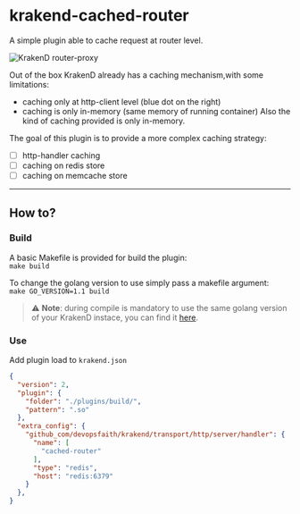 # krakend-cached-router
A simple plugin able to cache request at router level.

![KrakenD router-proxy](https://www.krakend.io/images/documentation/krakend-plugins.png)

Out of the box KrakenD already has a caching mechanism,with some limitations:
 - caching only at http-client level (blue dot on the right)
 - caching is only in-memory (same memory of running container)
Also the kind of caching provided is only in-memory.

The goal of this plugin is to provide a more complex caching strategy:
 - [ ] http-handler caching
 - [ ] caching on redis store
 - [ ] caching on memcache store
---
## How to?
### Build
A basic Makefile is provided for build the plugin:\
```make build```    

To change the golang version to use simply pass a makefile argument:\
```make GO_VERSION=1.1 build```

> :warning: **Note**: during compile is mandatory to use the same golang version of your KrakenD instace, you can find it [here](https://plugin-tools.krakend.io/).

### Use
Add plugin load to `krakend.json`
```json
{
  "version": 2,
  "plugin": {
    "folder": "./plugins/build/",
    "pattern": ".so"
  },
  "extra_config": {
    "github_com/devopsfaith/krakend/transport/http/server/handler": {
      "name": [
        "cached-router"
      ],
      "type": "redis",
      "host": "redis:6379"
    }
  },
}
```